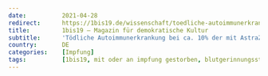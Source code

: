 ```yaml
---
date:          2021-04-28
redirect:      https://1bis19.de/wissenschaft/toedliche-autoimmunerkrankung-bei-ca-10-der-mit-astrazeneca-geimpften/
title:         1bis19 – Magazin für demokratische Kultur
subtitle:      'Tödliche Autoimmunerkrankung bei ca. 10% der mit AstraZeneca Geimpften'
country:       DE
categories:    [Impfung]
tags:          [1bis19, mit oder an impfung gestorben, blutgerinnungsstörungen, astrazeneca]
---
```

